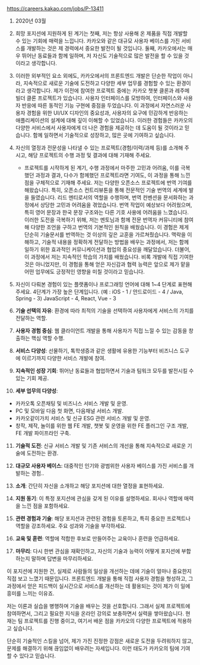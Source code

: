 https://careers.kakao.com/jobs/P-13411

1. 2020년 03월
2. 희망 포지션에 지원하게 된 계기는 첫째, 저는 항상 사용해 온 제품을 직접 개발할 수 있는 기회에 매력을 느낍니다. 카카오와 같은 대규모 사용자 베이스를 가진 서비스를 개발하는 것은 제 경력에서 중요한 발전이 될 것입니다. 둘째, 카카오에서는 매우 뛰어난 동료들과 함께 일하며, 저 자신도 기술적으로 많은 발전을 할 수 있을 것이라고 생각합니다.
3. 이러한 외부적인 요소 외에도, 카카오에서의 프론트엔드 개발은 단순한 작업이 아니라, 지속적으로 새로운 기술에 도전하고 다양한 세부 업무를 경험할 수 있는 환경이라고 생각합니다. 제가 이전에 참여한 프로젝트 중에는 카카오 챗봇 클론과 레주메 빌더 클론 프로젝트가 있습니다. 사용자 인터페이스를 모방하여, 인터페이스와 사용자 반응에 따른 동적인 기능 구현에 중점을 두었습니다. 이 과정에서 자연스러운 사용자 경험을 위한 UI/UX 디자인의 중요성과, 사용자의 요구에 민감하게 반응하는 애플리케이션의 설계에 대해 깊이 이해할 수 있었습니다. 이러한 경험들은 카카오의 다양한 서비스에서 사용자에게 더 나은 경험을 제공하는 데 도움이 될 것이라고 믿습니다. 함께 일하면서 기술적으로 성장하고, 많은 곳에 기여하고 싶습니다.
4. 자신의 열정과 전문성을 나타낼 수 있는 프로젝트(경험/이력/과제 등)를 소개해 주시고, 해당 프로젝트의 수행 과정 및 결과에 대해 기재해 주세요. 
	* 프로젝트를 시작하게 된 계기, 수행 과정에서 마주한 고민과 어려움, 이를 극복했던 과정과 결과, 다수가 함께했던 프로젝트라면 기여도, 이 과정을 통해 느낀 점을 구체적으로 기재해 주세요. 
저는 다양한 오픈소스 프로젝트에 번역 기여를 해왔습니다. 특히, 오픈소스 컨트리뷰톤을 통해 전문적인 기술 번역의 세계에 발을 들였습니다. 리드 멘티로서의 역할을 수행하며, 번역 컨벤션을 문서화하는 과정에서 상당한 고민과 어려움을 겪었습니다. 번역 작업이 예상보다 어려웠으며, 특히 영어 문장과 한국 문장 구조와는 다른 기호 사용에 어려움을 느꼈습니다. 이러한 도전을 극복하기 위해, 저는 멘토님과 함께 전문 번역자 커뮤니티에 참여해 다양한 조언을 구하고 번역의 기본적인 원칙을 배웠습니다. 이 경험은 제게 단순히 기술문서를 번역하는 것 이상의 깊은 교훈을 가르쳐줬습니다. 맥락을 이해하고, 기술적 내용을 정확하게 전달하는 방법을 배우는 과정에서, 저는 함께 일하기 위한 효과적인 커뮤니케이션과 협업의 중요성을 깨달았습니다. 더불어, 이 과정에서 저는 지속적인 학습의 가치를 배웠습니다. 비록 개발에 직접 기여한 것은 아니었지만, 이 경험을 통해 얻은 자신감과 협력 능력은 앞으로 제가 맡을 어떤 업무에도 긍정적인 영향을 미칠 것이라고 믿습니다.
1. 자신이 다뤄본 경험이 있는 플랫폼이나 프로그래밍 언어에 대해 1~4 단계로 표현해주세요. 4단계가 가장 높은 단계입니다. (예 : iOS - 1 / 안드로이드 - 4 / Java, Spring - 3)
JavaScript - 4, React, Vue - 3


6. **기술 선택의 자유**: 환경에 따라 최적의 기술을 선택하여 사용자에게 서비스의 가치를 전달하는 역할.
7. **사용자 경험 중심**: 웹 클라이언트 개발을 통해 사용자가 직접 느낄 수 있는 감동을 창출하는 핵심 역할 수행.
8. **서비스 다양성**: 선물하기, 톡학생증과 같은 생활에 유용한 기능부터 비즈니스 도구에 이르기까지 다양한 서비스 개발에 참여.
9. **지속적인 성장 기회**: 뛰어난 동료들과 협업하면서 기술과 팀워크 모두를 발전시킬 수 있는 기회 제공.
10. **세부 업무의 다양성**:
   - 카카오톡 오픈채팅 및 비즈니스 서비스 개발 및 운영.
   - PC 및 모바일 다음 첫 화면, 다음채널 서비스 개발.
   - 카카오같이가치 서비스 및 신규 ESG 관련 서비스 개발 및 운영.
   - 창작, 제작, 놀이를 위한 웹 FE 개발, 챗봇 및 운영을 위한 FE 플러그인 구조 개발, FE 개발 파이프라인 구축.
11. **기술적 도전**: 신규 서비스 개발 및 기존 서비스의 개선을 통해 지속적으로 새로운 기술에 도전하는 환경.
12. **대규모 사용자 베이스**: 대중적인 인기와 광범위한 사용자 베이스를 가진 서비스를 개발하는 경험..


13. **소개**: 간단히 자신을 소개하고 해당 포지션에 대한 열정을 표현하세요.
14. **지원 동기**: 이 특정 포지션에 관심을 갖게 된 이유를 설명하세요. 회사나 역할에 매력을 느낀 점을 포함하세요.
15. **관련 경험과 기술**: 해당 포지션과 관련된 경험을 토론하고, 특히 중요한 프로젝트나 역할을 강조하세요. 주요 성과와 기술을 부각하세요.
16. **교육 및 훈련**: 역할에 적합한 후보로 만들어주는 교육이나 훈련을 언급하세요.
17. **마무리**: 다시 한번 관심을 재확인하고, 자신의 기술과 능력이 어떻게 포지션에 부합하는지 말하며 답변을 마무리하세요.
    


이 포지션에 지원한 건, 실제로 사람들의 일상을 개선하는 데에 기술이 얼마나 중요한지 직접 보고 느꼈기 때문입니다. 프론트엔드 개발을 통해 직접 사용자 경험을 형성하고, 그 과정에서 얻은 피드백이 실시간으로 서비스를 개선하는 데 활용되는 것이 제가 이 일에 흥미를 느끼는 이유죠.

저는 이론과 실습을 병행하며 기술을 배우는 것을 선호합니다. 그래서 실제 프로젝트에 참여하면서, 그리고 필요한 지식을 온라인 강의로 보충하면서 실력을 쌓아왔습니다. 현재는 팀 프로젝트를 진행 중이고, 여기서 배운 점을 카카오의 다양한 프로젝트에 적용하고 싶습니다.

단순히 기술적인 스킬을 넘어, 제가 가진 진정한 강점은 새로운 도전을 두려워하지 않고, 문제를 해결하기 위해 끊임없이 배우려는 자세입니다. 이런 태도가 카카오의 팀에 기여할 수 있다고 믿습니다.